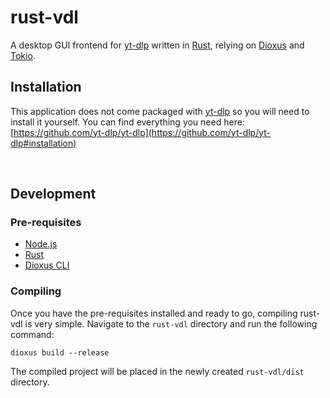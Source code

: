 # rust-vdl

 A desktop GUI frontend for [yt-dlp](https://github.com/yt-dlp/yt-dlp) written
 in [Rust](https://www.rust-lang.org/), relying on [Dioxus](https://dioxuslabs.com/) and [Tokio](https://tokio.rs/).

## Installation

This application does not come packaged with [yt-dlp](https://github.com/yt-dlp/yt-dlp) so you will need to install it yourself. You can find everything you need here: [https://github.com/yt-dlp/yt-dlp](https://github.com/yt-dlp/yt-dlp#installation)

&nbsp;

## Development

### Pre-requisites

- [Node.js](https://nodejs.org/)
- [Rust](https://www.rust-lang.org/)
- [Dioxus CLI](https://github.com/DioxusLabs/cli)

### Compiling

Once you have the pre-requisites installed and ready to go, compiling rust-vdl is very simple. Navigate to the `rust-vdl` directory and run the following command:

```
dioxus build --release
```

The compiled project will be placed in the newly created `rust-vdl/dist` directory.
